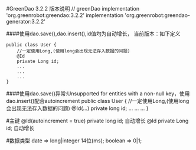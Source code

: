#GreenDao 3.2.2 版本说明
 // greenDao
    implementation 'org.greenrobot:greendao:3.2.2'
    implementation 'org.greenrobot:greendao-generator:3.2.2'
    
####使用dao.save(),dao.insert(),id值均为自动增长，
    当前版本：如下定义
    
    public class User {
        //一定使用Long,(使用long会出现无法存入数据的问题)
        @Id
        private Long id;
        ...
        ...
        ...
    }
    
    
    
####使用dao.save()异常:Unsupported for entities with a non-null key，使用dao.insert()配合autoincrement
    public class User {
            //一定使用Long,(使用long会出现无法存入数据的问题)
            @Id(...)
            private long id;
            ...
            ...
            ...
    }
    
    
#主键
    @Id(autoincrement = true) private long id; 自动增长
    @Id private Long id; 自动增长

#数据类型 
    date => long|integer 14位(ms);
    boolean => 0|1;
   
        
    
    
    

